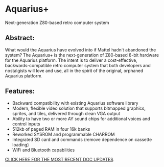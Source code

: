 # Aquarius+
Next-generation Z80-based retro computer system

## Abstract:
What would the Aquarius have evolved into if Mattel hadn't abandoned the system? The Aquarius+ is the next-generation of Z80-based 8-bit hardware for the Aquarius platform. The intent is to deliver a cost-effective, backwards-compatible retro computer system that both developers and nostalgists will love and use, all in the spirit of the original, orphaned Aquarius platform.

## Features:
* Backward compatibility with existing Aquarius software library
* Modern, flexible video solution that supports bitmapped graphics, sprites, and tiles, delivered through clean VGA output
* Ability to have two or more AY sound chips for additional voices and control inputs
* 512kb of paged RAM in four 16k banks
* Reworked SYSROM and programmable CHARROM
* Integrated SD card and commands (remove dependence on cassette loading)
* WiFi and Bluetooth capabilities

[CLICK HERE FOR THE MOST RECENT DOC UPDATES](docs/aquarius_plus.md).
